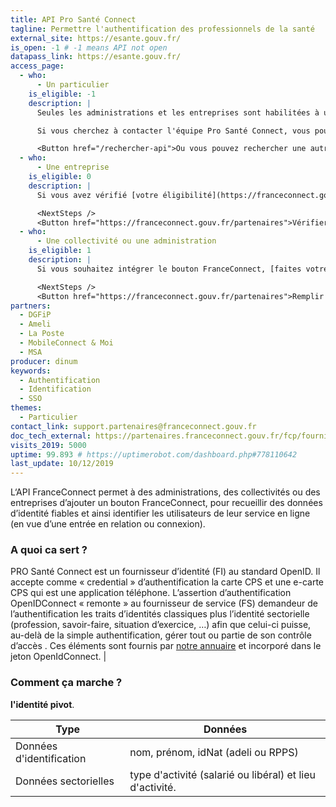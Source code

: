 ```yaml
---
title: API Pro Santé Connect
tagline: Permettre l'authentification des professionnels de la santé
external_site: https://esante.gouv.fr/
is_open: -1 # -1 means API not open
datapass_link: https://esante.gouv.fr/
access_page:
  - who:
      - Un particulier
    is_eligible: -1
    description: |
      Seules les administrations et les entreprises sont habilitées à utiliser l'API Pro Santé Connect ou intégrer le bouton Pro Santé Connect.

      Si vous cherchez à contacter l'équipe Pro Santé Connect, vous pouvez [contacter l'Agence Numérique en Santé](https://esante.gouv.fr/assistance)

      <Button href="/rechercher-api">Ou vous pouvez rechercher une autre API</Button>
  - who:
      - Une entreprise
    is_eligible: 0
    description: |
      Si vous avez vérifié [votre éligibilité](https://franceconnect.gouv.fr/partenaires), vous pouvez demander à [intégrer le bouton FranceConnect](https://datapass.api.gouv.fr/franceconnect).

      <NextSteps />
      <Button href="https://franceconnect.gouv.fr/partenaires">Vérifier mon éligibilité et remplir une demande</Button>
  - who:
      - Une collectivité ou une administration
    is_eligible: 1
    description: |
      Si vous souhaitez intégrer le bouton FranceConnect, [faites votre demande d’accès](https://datapass.api.gouv.fr/franceconnect).

      <NextSteps />
      <Button href="https://franceconnect.gouv.fr/partenaires">Remplir une demande</Button>
partners:
  - DGFiP
  - Ameli
  - La Poste
  - MobileConnect & Moi
  - MSA
producer: dinum
keywords:
  - Authentification
  - Identification
  - SSO
themes:
  - Particulier
contact_link: support.partenaires@franceconnect.gouv.fr
doc_tech_external: https://partenaires.franceconnect.gouv.fr/fcp/fournisseur-service
visits_2019: 5000
uptime: 99.893 # https://uptimerobot.com/dashboard.php#778110642
last_update: 10/12/2019
---
```


L‘API FranceConnect permet à des administrations, des collectivités ou des entreprises d’ajouter un bouton FranceConnect, pour recueillir des données d’identité fiables et ainsi identifier les utilisateurs de leur service en ligne (en vue d’une entrée en relation ou connexion).

### A quoi ca sert ?

PRO Santé Connect est un fournisseur d’identité (FI) au standard OpenID. Il accepte comme « credential » d’authentification la carte CPS et une e-carte CPS qui est une application téléphone. L’assertion d’authentification OpenIDConnect « remonte » au fournisseur de service (FS) demandeur de l’authentification les traits d’identités classiques plus l’identité sectorielle (profession, savoir-faire, situation d’exercice, …) afin que celui-ci puisse, au-delà de la simple authentification, gérer tout ou partie de son contrôle d’accès . Ces éléments sont fournis par [notre annuaire](https://annuaire.sante.fr) et incorporé dans le jeton OpenIdConnect.
                                                                                                                          |

### Comment ça marche ?

**l'identité pivot**.

| Type       | Données                      |
| --------- | -------------------------------- |
| Données d'identification       | nom, prénom, idNat (adeli ou RPPS) |
| Données sectorielles   | type d'activité (salarié ou libéral) et lieu d'activité. |


